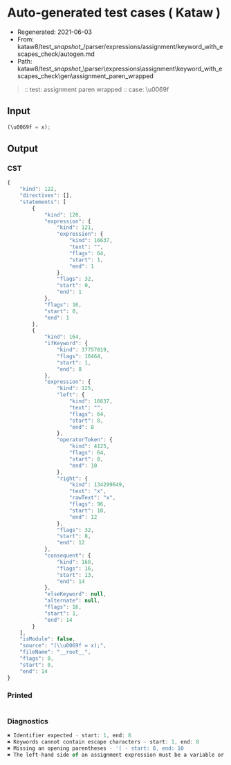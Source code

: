 # Auto-generated test cases ( Kataw )
- Regenerated: 2021-06-03
- From: kataw8/test\__snapshot__/parser/expressions/assignment/keyword_with_escapes_check/autogen.md
- Path: kataw8/test\__snapshot__\parser\expressions\assignment\keyword_with_escapes_check\gen\assignment_paren_wrapped
> :: test: assignment paren wrapped
> :: case: \u0069f
## Input

`````js
(\u0069f = x);
`````
## Output

### CST

```javascript
{
    "kind": 122,
    "directives": [],
    "statements": [
        {
            "kind": 120,
            "expression": {
                "kind": 121,
                "expression": {
                    "kind": 16637,
                    "text": "",
                    "flags": 64,
                    "start": 1,
                    "end": 1
                },
                "flags": 32,
                "start": 0,
                "end": 1
            },
            "flags": 16,
            "start": 0,
            "end": 1
        },
        {
            "kind": 164,
            "ifKeyword": {
                "kind": 37757019,
                "flags": 16464,
                "start": 1,
                "end": 8
            },
            "expression": {
                "kind": 125,
                "left": {
                    "kind": 16637,
                    "text": "",
                    "flags": 64,
                    "start": 8,
                    "end": 8
                },
                "operatorToken": {
                    "kind": 4125,
                    "flags": 64,
                    "start": 8,
                    "end": 10
                },
                "right": {
                    "kind": 134299649,
                    "text": "x",
                    "rawText": "x",
                    "flags": 96,
                    "start": 10,
                    "end": 12
                },
                "flags": 32,
                "start": 8,
                "end": 12
            },
            "consequent": {
                "kind": 168,
                "flags": 16,
                "start": 13,
                "end": 14
            },
            "elseKeyword": null,
            "alternate": null,
            "flags": 16,
            "start": 1,
            "end": 14
        }
    ],
    "isModule": false,
    "source": "(\\u0069f = x);",
    "fileName": "__root__",
    "flags": 0,
    "start": 0,
    "end": 14
}
```

### Printed

```javascript

```

### Diagnostics

```javascript
✖ Identifier expected - start: 1, end: 8
✖ Keywords cannot contain escape characters - start: 1, end: 8
✖ Missing an opening parentheses - '( - start: 8, end: 10
✖ The left-hand side of an assignment expression must be a variable or a property access - start: 8, end: 10

```

